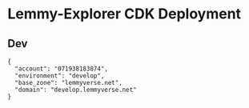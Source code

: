 
# Lemmy-Explorer CDK Deployment


## Dev

```
{
  "account": "071938183874",
  "environment": "develop",
  "base_zone": "lemmyverse.net",
  "domain": "develop.lemmyverse.net"
}
```